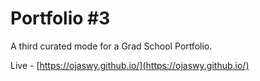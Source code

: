 # Portfolio #3
A third curated mode for a Grad School Portfolio.

Live  - [https://ojaswy.github.io/](https://ojaswy.github.io/)
